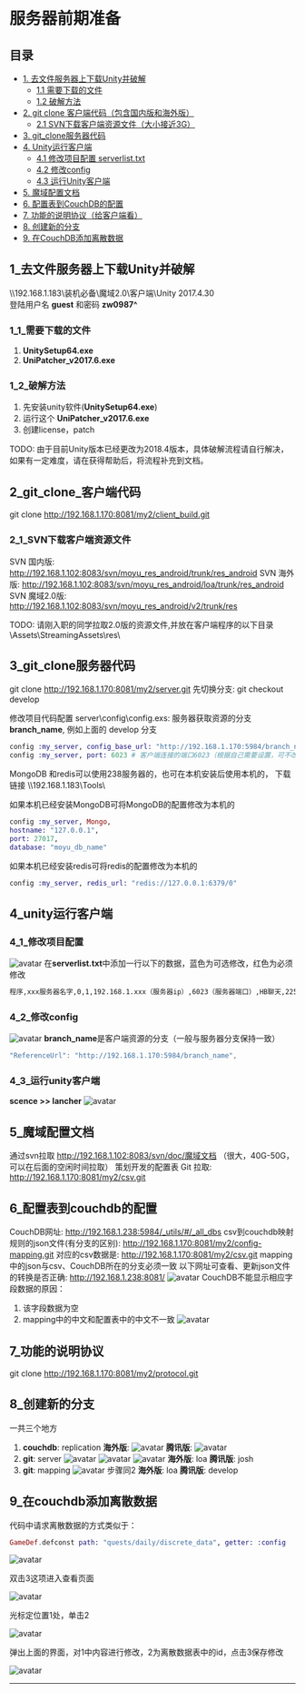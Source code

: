# 服务器前期准备

## 目录

* [1. 去文件服务器上下载Unity并破解](#1_去文件服务器上下载unity并破解)
  * [1.1 需要下载的文件](#1_1_需要下载的文件)
  * [1.2 破解方法](#1_2_破解方法)
* [2. git clone 客户端代码（包含国内版和海外版）](#2_git_clone_客户端代码)
  * [2.1 SVN下载客户端资源文件（大小接近3G）](#2_1_svn下载客户端资源文件)
* [3. git_clone服务器代码](#3_git_clone服务器代码)
* [4. Unity运行客户端](#4_unity运行客户端)
  * [4.1 修改项目配置 serverlist.txt](#4_1_修改项目配置)
  * [4.2 修改config](#4_2_修改config)
  * [4.3 运行Unity客户端](#4_3_运行unity客户端)
* [5. 魔域配置文档](#5_魔域配置文档)
* [6. 配置表到CouchDB的配置](#6_配置表到couchdb的配置)
* [7. 功能的说明协议（给客户端看）](#7_功能的说明协议)
* [8. 创建新的分支](#8_创建新的分支)
* [9. 在CouchDB添加离散数据](#9_在couchdb添加离散数据)

## 1_去文件服务器上下载Unity并破解

\\\\192.168.1.183\装机必备\魔域2.0\客户端\Unity 2017.4.30</br>
登陆用户名 **guest** 和密码 **zw0987^**

### 1_1_需要下载的文件

1. **UnitySetup64.exe**
2. **UniPatcher_v2017.6.exe**

### 1_2_破解方法

1. 先安装unity软件(**UnitySetup64.exe**)
2. 运行这个 **UniPatcher_v2017.6.exe**
3. 创建license，patch

TODO: 由于目前Unity版本已经更改为2018.4版本，具体破解流程请自行解决，如果有一定难度，请在获得帮助后，将流程补充到文档。

## 2_git_clone_客户端代码

git clone <http://192.168.1.170:8081/my2/client_build.git>

### 2_1_SVN下载客户端资源文件

SVN 国内版: <http://192.168.1.102:8083/svn/moyu_res_android/trunk/res_android>
SVN 海外版: <http://192.168.1.102:8083/svn/moyu_res_android/loa/trunk/res_android>
SVN 魔域2.0版: <http://192.168.1.102:8083/svn/moyu_res_android/v2/trunk/res>

TODO: 请刚入职的同学拉取2.0版的资源文件,并放在客户端程序的以下目录 \Assets\StreamingAssets\res\

## 3_git_clone服务器代码

git clone <http://192.168.1.170:8081/my2/server.git>
先切换分支: git checkout develop

修改项目代码配置
server\config\config.exs:
服务器获取资源的分支**branch_name**, 例如上面的 develop 分支

```elixir
config :my_server, config_base_url: "http://192.168.1.170:5984/branch_name/"
config :my_server, port: 6023 # 客户端连接的端口6023（根据自己需要设置，可不改）
```

MongoDB 和redis可以使用238服务器的，也可在本机安装后使用本机的， 下载链接 \\\\192.168.1.183\Tools\

如果本机已经安装MongoDB可将MongoDB的配置修改为本机的

```elixir
config :my_server, Mongo,
hostname: "127.0.0.1",
port: 27017,
database: "moyu_db_name"
```

如果本机已经安装redis可将redis的配置修改为本机的

```elixir
config :my_server, redis_url: "redis://127.0.0.1:6379/0"
```

## 4_unity运行客户端

### 4_1_修改项目配置

![avatar](/res/TIM截图20190822141308.jpg)
在**serverlist.txt**中添加一行以下的数据，蓝色为可选修改，红色为必须修改

```txt
程序,xxx服务器名字,0,1,192.168.1.xxx（服务器ip）,6023（服务器端口）,HB聊天,2258,1970/1/1,服务器运行中
```

### 4_2_修改config

![avatar](/res/TIM截图20190822141540.jpg)
**branch_name**是客户端资源的分支（一般与服务器分支保持一致）

```C#
"ReferenceUrl": "http://192.168.1.170:5984/branch_name",
```

### 4_3_运行unity客户端

**scence >> lancher**
![avatar](/res/TIM截图20190822141820.jpg)

## 5_魔域配置文档

通过svn拉取 <http://192.168.1.102:8083/svn/doc/魔域文档> （很大，40G-50G，可以在后面的空闲时间拉取）
策划开发的配置表 Git 拉取: <http://192.168.1.170:8081/my2/csv.git>

## 6_配置表到couchdb的配置

CouchDB网址: <http://192.168.1.238:5984/_utils/#/_all_dbs>
csv到couchdb映射规则的json文件(有分支的区别): <http://192.168.1.170:8081/my2/config-mapping.git>
对应的csv数据是: <http://192.168.1.170:8081/my2/csv.git>
mapping中的json与csv、CouchDB所在的分支必须一致
以下网址可查看、更新json文件的转换是否正确: <http://192.168.1.238:8081/>
![avatar](/res/TIM截图20190822142306.jpg)
CouchDB不能显示相应字段数据的原因：

1. 该字段数据为空
2. mapping中的中文和配置表中的中文不一致
![avatar](/res/TIM截图20190822142404.jpg)

## 7_功能的说明协议

git clone <http://192.168.1.170:8081/my2/protocol.git>

## 8_创建新的分支

一共三个地方

1. **couchdb**: replication
**海外版**:
![avatar](/res/TIM截图20190822142713.jpg)
**腾讯版**:
![avatar](/res/TIM截图20190822142801.jpg)
2. **git**: server
![avatar](/res/TIM截图20190822143040.jpg)
![avatar](/res/TIM截图20190822143105.jpg)
![avatar](/res/TIM截图20190822143129.jpg)
**海外版**: loa **腾讯版**: josh
3. **git**: mapping
![avatar](/res/TIM截图20190822143231.jpg)
步骤同2
**海外版**: loa **腾讯版**: develop

## 9_在couchdb添加离散数据

代码中请求离散数据的方式类似于：

```elixir
GameDef.defconst path: "quests/daily/discrete_data", getter: :config
```

![avatar](/res/TIM截图20190904165826.jpg)

双击3这项进入查看页面

![avatar](/res/TIM截图20190905093345.jpg)

光标定位置1处，单击2

![avatar](/res/TIM截图20190905093503.jpg)

弹出上面的界面，对1中内容进行修改，2为离散数据表中的id，点击3保存修改

![avatar](/res/TIM截图20190905093659.jpg)

---
